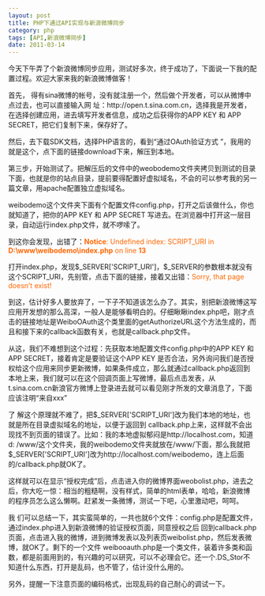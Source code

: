 ```yaml
---
layout: post
title: PHP下通过API实现与新浪微博同步
category: php
tags: [API,新浪微博同步]
date: 2011-03-14
---
```

<p>今天下午弄了个新浪微博同步应用，测试好多次，终于成功了，下面说一下我的配置过程。欢迎大家来我的新浪微博做客！</p>
<p>首先， 得有sina微博的帐号，没有就注册一个，然后做个开发者，可以从微博中点过去，也可以直接输入网 址：http://open.t.sina.com.cn，选择我是开发者，在选择创建应用，进去填写开发者信息，成功之后获得你的APP KEY 和  APP SECRET，把它们复制下来，保存好了。</p>
<p>然后，去下载SDK文档，选择PHP语言的，看到&ldquo;通过OAuth验证方式 &rdquo;，我用的就是这个，点下面的链接download下来，解压到本地。</p>
<p>第三步，开始测试了。把解压后的文件中的weobodemo文件夹拷贝到测试的目录下面，也就是你的站点目录，提前要得配置好虚拟域名，不会的可以参考我的另一篇文章，用apache配置独立虚拟域名。</p>
<p>weibodemo这个文件夹下面有个配置文件config.php，打开之后该做什么，你也就知道了，把你的APP KEY 和 APP SECRET 写进去。在浏览器中打开这一层目录，自动运行index.php文件，就不啰嗦了。</p>
<p>到这你会发现，出错了：<span style="color: rgb(255, 102, 0);"><b>Notice</b>:  Undefined index:  SCRIPT_URI in <b>D:\www\weibodemo\index.php</b> on line <b>13 </b></span></p>
<p>打开index.php，发现$_SERVER['SCRIPT_URI']，$_SERVER的参数根本就没有这个SCRIPT_URI，先别管，点击下面的链接，接着又出错：<span style="color: rgb(255, 102, 0);">Sorry, that page doesn&rsquo;t exist! </span></p>
<p>到这，估计好多人要放弃了，一下子不知道该怎么办了。其实，别把新浪微博这写应用开发想的那么高深，一般人是能够看明白的。仔细瞅瞅index.php吧，刚才点击的链接地址是WeiboOAuth这个类里面的getAuthorizeURL这个方法生成的，而且和接下来的callback函数有关，也就是callback.php文件。</p>
<p>从这，我们不难想到这个过程：先获取本地配置文件config.php中的APP KEY 和APP SECRET，接着肯定是要验证这个APP KEY 是否合法，另外询问我们是否授权给这个应用来同步更新微博，如果条件成立，那么就通过callback.php返回到本地上来，我们就可以在这个回调页面上写微博，最后点击发表，从t.sina.com.cn新浪官方微博上登录进去就可以看见刚才所发的文章消息了，下面应该注明&ldquo;来自xxx&rdquo;</p>
<p>了 解这个原理就不难了，把$_SERVER['SCRIPT_URI']改为我们本地的地址，也就是所在目录虚拟域名的地址，以便于返回到 callback.php上来，这样就不会出现找不到页面的错误了。比如：我的本地虚拟郁闷是http://localhost.com，知道d: /www/这个文件夹，我的weibodemo文件夹就放在/www/下面，那么我就把$_SERVER['SCRIPT_URI']改为http://localhost.com/weibodemo，连上后面的/callback.php就OK了。</p>
<p>这样就可以在显示&ldquo;授权完成&rdquo;后，点击进入你的微博界面weobolist.php，进去之后，你大吃一惊：相当的粗糙啊，没有样式，简单的html表单，哈哈，新浪微博的程序员怎么这么懒啊。赶紧发一条微博，测试一下吧，心里激动吧，呵呵。</p>
<p>我 们可以总结一下，其实蛮简单的，一共也就6个文件：config.php是配置文件，通过index.php进入到新浪微博的验证授权页面，同意授权之后 回到callback.php页面，点击进入我的微博，进到微博发表以及列表页weibolist.php，然后发表微博，就OK了。剩下的一个文件 weibooauth.php是一个类文件，装着许多类和函数，都是前面用到的，有兴趣的可以研究，可以不必理会它。还一个.DS_Stor不知道什么东西，打开是乱码，也不管了，估计没什么用的。</p>
<p>另外，提醒一下注意页面的编码格式，出现乱码的自己耐心的调试一下。</p>
